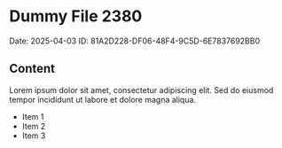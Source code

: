 # Dummy File 2380

Date: 2025-04-03
ID: 81A2D228-DF06-48F4-9C5D-6E7837692BB0

## Content

Lorem ipsum dolor sit amet, consectetur adipiscing elit.
Sed do eiusmod tempor incididunt ut labore et dolore magna aliqua.

* Item 1
* Item 2
* Item 3

